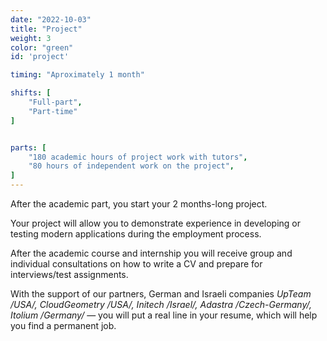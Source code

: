 ```yaml
---
date: "2022-10-03"
title: "Project"
weight: 3
color: "green"
id: 'project'

timing: "Aproximately 1 month"

shifts: [
    "Full-part",
    "Part-time"
]


parts: [
    "180 academic hours of project work with tutors",
    "80 hours of independent work on the project",
]
---
```


After the academic part, you start your 2 months-long project.

Your project will allow you to demonstrate experience in developing or testing modern applications during the employment process.

After the academic course and internship you will receive group and individual consultations on how to write a CV and prepare for interviews/test assignments.

With the support of our partners, German and Israeli companies _UpTeam /USA/, CloudGeometry /USA/, Initech /Israel/, Adastra /Czech-Germany/, Itolium /Germany/_ — you will put a real line in your resume, which will help you find a permanent job.
